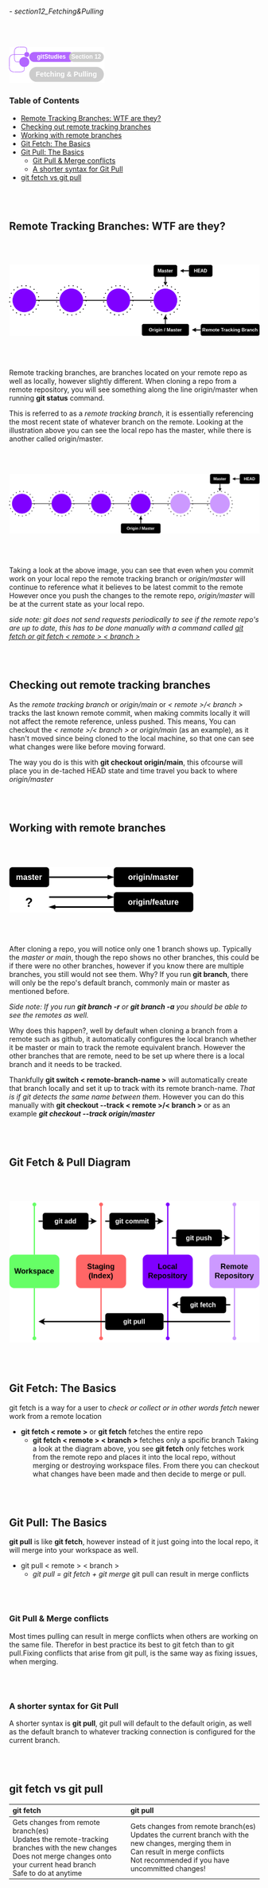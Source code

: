###### - section12_Fetching&Pulling

<br>

<!-- Section Header-->

![section12Header](../src/doc/section12Header.png 'Section 12 Header')

<!--
Table of Contents 
-->

### **Table of Contents**

+ [Remote Tracking Branches: WTF are they?](#remote-tracking-branches-wtf-are-they)
+ [Checking out remote tracking branches](#checking-out-remote-tracking-branches)
+ [Working with remote branches](#working-with-remote-branches)
+ [Git Fetch: The Basics](#git-fetch-the-basics)
+ [Git Pull: The Basics](#git-pull-the-basics)
    - [Git Pull & Merge conflicts](#git-pull--merge-conflicts)
    - [A shorter syntax for Git Pull](#a-shorter-syntax-for-git-pull)
+ [git fetch vs git pull](#git-fetch-vs-git-pull)

<br>
<br>

<!--
Start of Document
-->

## **Remote Tracking Branches: WTF are they?**

<br>
<br>

![remoteTrackingBrancha](../src/remoteTrackingBrancha.png 'illustration of a remote tracking branch')

<br>
<br>

Remote tracking branches, are branches located on your remote repo as well as locally, however slightly different. When cloning a repo from a remote repository, you will see something along the line origin/master when running **git status** command.

This is referred to as a _remote tracking branch_, it is essentially referencing the most recent state of whatever branch on the remote. Looking at the illustration above you can see the local repo has the master, while there is another called origin/master.

<br>
<br>

![remoteTrackingBranchb](../src/remoteTrackingBranchb.png 'Illustration demonstrating the local does not affect the remote branch unless pushed')

<br>
<br>

Taking a look at the above image, you can see that even when you commit work on your local repo the remote tracking branch or _origin/master_ will continue to reference what it believes to be latest commit to the remote However once you push the changes to the remote repo, _origin/master_ will be at the current state as your local repo.

_side note: git does not send requests periodically to see if the remote repo's are up to date, this has to be done manually with a command called [git fetch or git fetch < remote > < branch >](#git-fetch-the-basics)_

<br>
<br>

## **Checking out remote tracking branches**

As the _remote tracking branch_ or _origin/main_ or _< remote >/< branch >_ tracks the last known remote commit, when making commits locally it will not affect the remote reference, unless pushed. This means, You can checkout the _< remote >/< branch >_ or _origin/main_ (as an example), as it hasn't moved since being cloned to the local machine, so that one can see what changes were like before moving forward.

The way you do is this with **git checkout origin/main**, this ofcourse will place you in de-tached HEAD state and time travel you back to where _origin/master_

<br>
<br>

## **Working with remote branches**

<br>
<br>

![remoteTrackingBranchConnection](../src/remoteTrackingBranchConnection.png 'Illustration showing remote tracking branch connection after cloning')

<br>
<br>

After cloning a repo, you will notice only one 1 branch shows up. Typically the _master or main_, though the repo shows no other branches, this could be if there were no other branches, however if you know there are multiple branches, you still would not see them. Why? If you run **git branch**, there will only be the repo's default branch, commonly main or master as mentioned before.

_Side note: If you run **git branch -r** or **git branch -a** you should be able to see the remotes as well._

 Why does this happen?, well by default when cloning a branch from a remote such as github, it automatically configures the local branch whether it be master or main to track the remote equivalent branch. However the other branches that are remote, need to be set up where there is a local branch and it needs to be tracked.

Thankfully **git switch < remote-branch-name >** will automatically create that branch locally and set it up to track with its remote branch-name. _That is if git detects the same name between them._ However you can do this manually with **git checkout --track < remote >/< branch >** or as an example **_git checkout --track origin/master_**

<br>
<br>

## **Git Fetch & Pull Diagram**

<br>
<br>

![gitFetch&PullDiagram](../src/gitFetch&PullDiagram.png 'Diagram showing the difference between Fetch and Pull')

<br>
<br>

## **Git Fetch: The Basics**

git fetch is a way for a user to _check or collect or in other words fetch_ newer work from a remote location

* **git fetch < remote >** or **git fetch** fetches the entire repo
    * **git fetch < remote > < branch >** fetches only a spcific branch
Taking a look at the diagram above, you see **git fetch** only fetches work from the remote repo and places it into the local repo, without merging or destroying workspace files. From there you can checkout what changes have been made and then decide to merge or pull.

<br>
<br>

## **Git Pull: The Basics**

**git pull** is like **git fetch**, however instead of it just going into the local repo, it will merge into your workspace as well. 
* git pull < remote > < branch > 
    * _git pull = git fetch + git merge_
git pull can result in merge conflicts

<br>
<br>

### Git Pull & Merge conflicts

Most times pulling can result in merge conflicts when others are working on the same file. Therefor in best practice its best to git fetch than to git pull.Fixing conflicts that arise from git pull, is the same way as fixing issues, when merging.

<br>
<br>

### **A shorter syntax for Git Pull**

A shorter syntax is **git pull**, git pull will default to the default origin, as well as the default branch to whatever tracking connection is configured for the current branch.

<br>
<br>

## **git fetch vs git pull**

|**git fetch**|git pull|
|:---|:---|
|Gets changes from remote branch(es) <br> Updates the remote-tracking branches with the new changes <br> Does not merge changes onto your current head branch <br> Safe to do at anytime|Gets changes from remote branch(es) <br> Updates the current branch with the new changes, merging them in <br> Can result in merge conflicts <br> Not recommended if you have uncommitted changes!|

<br>
<br>

<!--
End of Document
-->